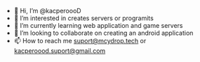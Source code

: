 - 👋 Hi, I’m @kacperoooD
- 👀 I’m interested in creates servers or programits
- 🌱 I’m currently learning web application and game servers
- 💞️ I’m looking to collaborate on creating an android application
- 📫 How to reach me suport@mcydrop.tech or kacperoood.suport@gmail.com

<!---
kacperoooD/kacperoooD is a ✨ special ✨ repository because its `README.md` (this file) appears on your GitHub profile.
You can click the Preview link to take a look at your changes.
--->
